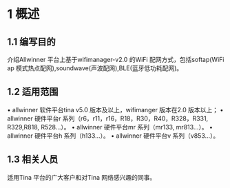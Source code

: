 # 1 概述

## 1.1 编写目的

介绍Allwinner 平台上基于wifimanager-v2.0 的WiFi 配网方式，包括softap(WiFi ap 模式热点配网),soundwave(声波配网),BLE(蓝牙低功耗配网)。

## 1.2 适用范围

• allwinner 软件平台tina v5.0 版本及以上，wifimanger 版本在2.0 版本以上；
• allwinner 硬件平台r 系列（r6，r11，r16，R18，R30，R40，R328，R331, R329,R818, R528…）。
• allwinner 硬件平台mr 系列（mr133, mr813…）。
• allwinner 硬件平台h 系列（h133…）。
• allwinner 硬件平台v 系列（v853…）。

## 1.3 相关人员

适用Tina 平台的广大客户和对Tina 网络感兴趣的同事。